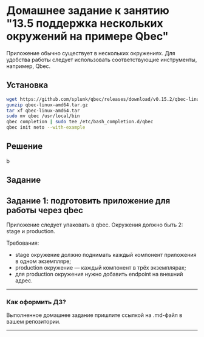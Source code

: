 # Домашнее задание к занятию "13.5 поддержка нескольких окружений на примере Qbec"
Приложение обычно существует в нескольких окружениях. Для удобства работы следует использовать соответствующие инструменты, например, Qbec.

## Установка
```bash
wget https://github.com/splunk/qbec/releases/download/v0.15.2/qbec-linux-amd64.tar.gz
gunzip qbec-linux-amd64.tar.gz
tar xf qbec-linux-amd64.tar
sudo mv qbec /usr/local/bin
qbec completion | sudo tee /etc/bash_completion.d/qbec
qbec init neto --with-example
```
## Решение

b

## Задание

## Задание 1: подготовить приложение для работы через qbec
Приложение следует упаковать в qbec. Окружения должно быть 2: stage и production. 

Требования:
* stage окружение должно поднимать каждый компонент приложения в одном экземпляре;
* production окружение — каждый компонент в трёх экземплярах;
* для production окружения нужно добавить endpoint на внешний адрес.

---

### Как оформить ДЗ?

Выполненное домашнее задание пришлите ссылкой на .md-файл в вашем репозитории.

---
